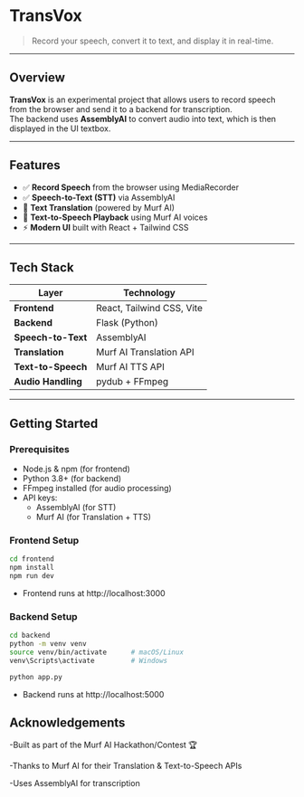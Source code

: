 # TransVox

> Record your speech, convert it to text, and display it in real-time.

---

## Overview
**TransVox** is an experimental project that allows users to record speech from the browser and send it to a backend for transcription.  
The backend uses **AssemblyAI** to convert audio into text, which is then displayed in the UI textbox.  


---

## Features

- ✅ **Record Speech** from the browser using MediaRecorder  
- ✅ **Speech-to-Text (STT)** via AssemblyAI  
- 🚧 **Text Translation** (powered by Murf AI)  
- 🚧 **Text-to-Speech Playback** using Murf AI voices  
- ⚡ **Modern UI** built with React + Tailwind CSS

---

## Tech Stack

| Layer                | Technology                       |
|-----------------------|----------------------------------|
| **Frontend**          | React, Tailwind CSS, Vite        |
| **Backend**           | Flask (Python)                  |
| **Speech-to-Text**    | AssemblyAI                      |
| **Translation**| Murf AI Translation API          |
| **Text-to-Speech** | Murf AI TTS API             |
| **Audio Handling**    | pydub + FFmpeg                  |


---

## Getting Started

### Prerequisites
- Node.js & npm (for frontend)  
- Python 3.8+ (for backend)  
- FFmpeg installed (for audio processing)  
- API keys:  
  - AssemblyAI (for STT)  
  - Murf AI (for Translation + TTS) 

### Frontend Setup
```bash
cd frontend
npm install
npm run dev
```
- Frontend runs at http://localhost:3000

### Backend Setup
```bash
cd backend
python -m venv venv
source venv/bin/activate      # macOS/Linux
venv\Scripts\activate         # Windows

python app.py
```

- Backend runs at http://localhost:5000

## Acknowledgements

-Built as part of the Murf AI Hackathon/Contest 🏆

-Thanks to Murf AI for their Translation & Text-to-Speech APIs

-Uses AssemblyAI for transcription
